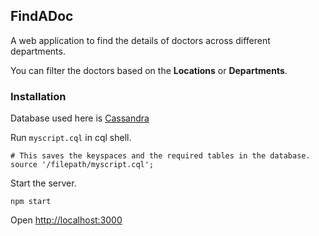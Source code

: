 ## FindADoc

A web application to find the details of doctors across different departments.

You can filter the doctors based on the **Locations** or **Departments**.

### Installation

Database used here is [Cassandra ](http://www.planetcassandra.org/cassandra/)

Run  `myscript.cql` in cql shell.

    # This saves the keyspaces and the required tables in the database.
    source '/filepath/myscript.cql';



Start the server.

    npm start

Open [http://localhost:3000](http://localhost:3000)
